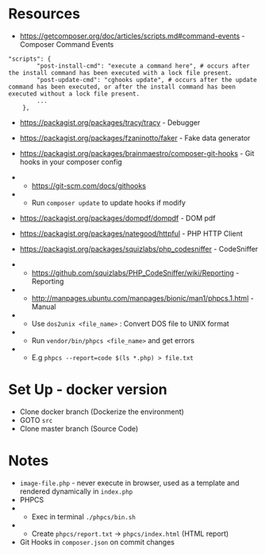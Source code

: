 # Resources

- https://getcomposer.org/doc/articles/scripts.md#command-events  - Composer Command Events

```
"scripts": {
        "post-install-cmd": "execute a command here", # occurs after the install command has been executed with a lock file present.
        "post-update-cmd": "cghooks update", # occurs after the update command has been executed, or after the install command has been executed without a lock file present.
        ...
    },
```   

- https://packagist.org/packages/tracy/tracy - Debugger

- https://packagist.org/packages/fzaninotto/faker - Fake data generator

- https://packagist.org/packages/brainmaestro/composer-git-hooks - Git hooks in your composer config
- - https://git-scm.com/docs/githooks
- - Run `composer update` to update hooks if modify

- https://packagist.org/packages/dompdf/dompdf - DOM pdf

- https://packagist.org/packages/nategood/httpful - PHP HTTP Client

- https://packagist.org/packages/squizlabs/php_codesniffer - CodeSniffer
- - https://github.com/squizlabs/PHP_CodeSniffer/wiki/Reporting - Reporting
- - http://manpages.ubuntu.com/manpages/bionic/man1/phpcs.1.html - Manual
- - Use `dos2unix <file_name>` : Convert DOS file to UNIX format
- - Run `vendor/bin/phpcs <file_name>` and get errors
- - E.g `phpcs --report=code $(ls *.php) > file.txt`
 
# Set Up - docker version

- Clone docker branch (Dockerize the environment)
- GOTO `src`
- Clone master branch (Source Code)

# Notes

- `image-file.php` - never execute in browser, used as a template and rendered dynamically in `index.php`
- PHPCS
- - Exec in terminal `./phpcs/bin.sh`
- - Create `phpcs/report.txt` -> `phpcs/index.html` (HTML report)
- Git Hooks in `composer.json` on commit changes